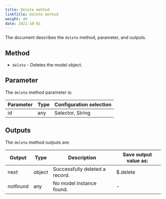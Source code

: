 ```yaml
---
title: Delete method
linkTitle: Delete method
weight: 40
date: 2021-10-01
---
```


The document describes the `delete` method, parameter, and outputs.

## Method

* `delete` - Deletes the model object.

## Parameter

The `delete` method parameter is:

| Parameter | Type | Configuration selection |
| --- | --- | --- |
| id | any | Selector, String |

## Outputs

The `delete` method outputs are:

| Output | Type | Description | Save output value as: |
| --- | --- | --- | --- |
| next | object | Successfully deleted a record. | $.delete |
| notfound | any | No model instance found. | \- |
